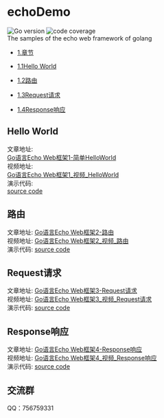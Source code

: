 # echoDemo
![Go version](https://img.shields.io/badge/Go-1.14.2-green) ![code coverage](https://img.shields.io/badge/coverage-30-green)  
The samples  of the echo web framework of golang

* [1.章节](#1)

 * [1.1Hello World](#Hello-World)

 * [1.2路由](#路由)

 * [1.3Request请求](#Request请求)

 * [1.4Response响应](#Response响应)


## Hello World
文章地址:  
[Go语言Echo Web框架1-简单HelloWorld](https://www.toutiao.com/i6868211566471610894/)  
视频地址:  
[Go语言Echo Web框架1_视频_HelloWorld](https://www.ixigua.com/6871198500143497740/)  
演示代码:  
[source code](https://github.com/jianjunjie/echoDemo/blob/master/chapter1/main.go)  

## 路由
文章地址: [Go语言Echo Web框架2-路由](https://www.toutiao.com/i6868618125508608516/)  
视频地址: [Go语言Echo Web框架2_视频_路由](https://www.ixigua.com/6871599589351227918/)  
演示代码: [source code](https://github.com/jianjunjie/echoDemo/blob/master/chapter2/main.go)  

## Request请求
文章地址: [Go语言Echo Web框架3-Request请求](https://www.toutiao.com/i6869244869051679236/)  
视频地址: [Go语言Echo Web框架3_视频_Request请求](https://www.ixigua.com/6872702285466567175/)  
演示代码: [source code](https://github.com/jianjunjie/echoDemo/blob/master/chapter3/main.go)  

## Response响应
文章地址: [Go语言Echo Web框架4-Response响应](https://www.toutiao.com/i6869275432873624076/)  
视频地址: [Go语言Echo Web框架4_视频_Response响应](https://www.ixigua.com/6873433638671745539/)  
演示代码: [source code](https://github.com/jianjunjie/echoDemo/blob/master/chapter4/main.go)  

## 交流群
QQ：756759331  

